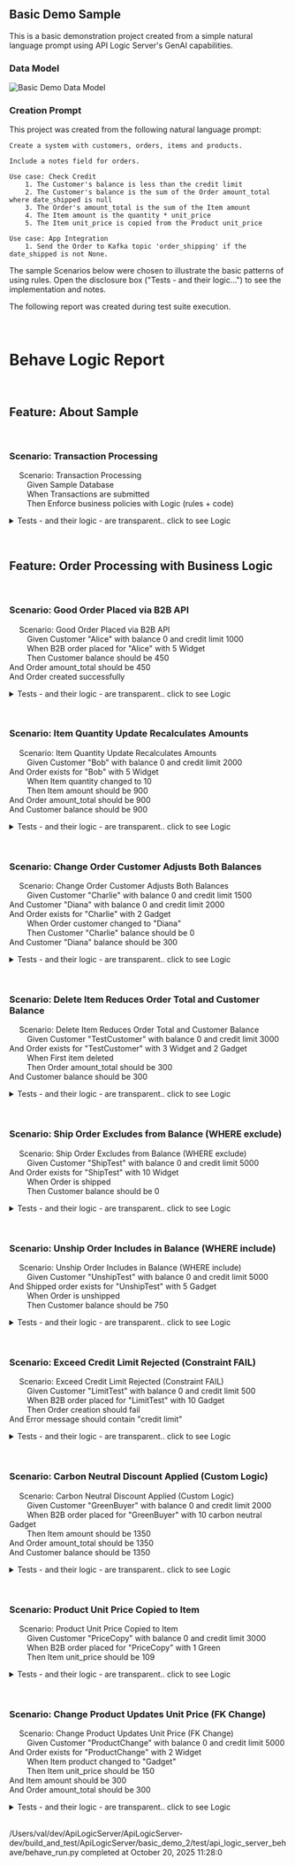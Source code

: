 ## Basic Demo Sample

This is a basic demonstration project created from a simple natural language prompt using API Logic Server's GenAI capabilities.

### Data Model

![Basic Demo Data Model](https://apilogicserver.github.io/Docs/images/basic_demo/basic_demo_data_model.jpeg)

### Creation Prompt

This project was created from the following natural language prompt:

```
Create a system with customers, orders, items and products.

Include a notes field for orders.

Use case: Check Credit    
    1. The Customer's balance is less than the credit limit
    2. The Customer's balance is the sum of the Order amount_total where date_shipped is null
    3. The Order's amount_total is the sum of the Item amount
    4. The Item amount is the quantity * unit_price
    5. The Item unit_price is copied from the Product unit_price

Use case: App Integration
    1. Send the Order to Kafka topic 'order_shipping' if the date_shipped is not None.
```

The sample Scenarios below were chosen to illustrate the basic patterns of using rules. Open the disclosure box ("Tests - and their logic...") to see the implementation and notes.

The following report was created during test suite execution.

&nbsp;

# Behave Logic Report
&nbsp;
&nbsp;
## Feature: About Sample  
  
&nbsp;
&nbsp;
### Scenario: Transaction Processing
&emsp;  Scenario: Transaction Processing  
&emsp;&emsp;    Given Sample Database  
&emsp;&emsp;    When Transactions are submitted  
&emsp;&emsp;    Then Enforce business policies with Logic (rules + code)  
<details markdown>
<summary>Tests - and their logic - are transparent.. click to see Logic</summary>


&nbsp;
&nbsp;


**Rules Used** in Scenario: Transaction Processing
```
```
**Logic Log** in Scenario: Transaction Processing
```

The following rules have been activate
 - 2025-10-20 08:59:10,304 - logic_logger - DEBU
Rule Bank[0x10893ecf0] (loaded 2025-10-20 08:49:47.292946
Mapped Class[Customer] rules
  Constraint Function: None
  Constraint Function: None
  Derive <class 'database.models.Customer'>.balance as Sum(Order.amount_total Where # Derive the customer's balance as the sum of order totals where not yet shipped
    Rule.sum(derive=Customer.balance, as_sum_of=Order.amount_total, where=lambda row: row.date_shipped is None) - <function declare_logic.<locals>.<lambda> at 0x108a1ccc0>
Mapped Class[SysEmail] rules
  RowEvent SysEmail.send_mail()
Mapped Class[Order] rules
  Derive <class 'database.models.Order'>.amount_total as Sum(Item.amount Where  - None
  RowEvent Order.send_order_to_shipping()
Mapped Class[Item] rules
  Derive <class 'database.models.Item'>.amount as Formula (1): <function
  Derive <class 'database.models.Item'>.unit_price as Copy(product.unit_price
Logic Bank - 14 rules loaded - 2025-10-20 08:59:10,305 - logic_logger - INF
Logic Bank - 14 rules loaded - 2025-10-20 08:59:10,305 - logic_logger - INF
```
</details>
  
&nbsp;
&nbsp;
## Feature: Order Processing with Business Logic  
  
&nbsp;
&nbsp;
### Scenario: Good Order Placed via B2B API
&emsp;  Scenario: Good Order Placed via B2B API  
&emsp;&emsp;    Given Customer "Alice" with balance 0 and credit limit 1000  
&emsp;&emsp;    When B2B order placed for "Alice" with 5 Widget  
&emsp;&emsp;    Then Customer balance should be 450  
    And Order amount_total should be 450  
    And Order created successfully  
<details markdown>
<summary>Tests - and their logic - are transparent.. click to see Logic</summary>


&nbsp;
&nbsp;


**Rules Used** in Scenario: Good Order Placed via B2B API
```
  Customer  
    1. Derive <class 'database.models.Customer'>.balance as Sum(Order.amount_total Where Rule.sum(derive=Customer.balance, as_sum_of=Order.amount_total, where=lambda row: row.date_shipped is None) - <function declare_logic.<locals>.<lambda> at 0x108fed080>)  
  Item  
    2. Derive <class 'database.models.Item'>.amount as Formula (1): <function>  
    3. Derive <class 'database.models.Item'>.unit_price as Copy(product.unit_price)  
  Order  
    4. Derive <class 'database.models.Order'>.amount_total as Sum(Item.amount Where  - None)  
    5. RowEvent Order.send_order_to_shipping()   
```
**Logic Log** in Scenario: Good Order Placed via B2B API
```

Good Order Placed via B2B AP
 - 2025-10-20 11:28:01,655 - logic_logger - INF

Logic Phase:		ROW LOGIC		(session=0x10a00e250) (sqlalchemy before_flush)			 - 2025-10-20 11:28:01,657 - logic_logger - INF
..Customer[164] {Update - client} id: 164, name: Alice 1760984881645, balance: 0E-10, credit_limit: 1000.0000000000, email: None, email_opt_out: None  row: 0x10a261fd0  session: 0x10a00e250  ins_upd_dlt: upd, initial: upd - 2025-10-20 11:28:01,657 - logic_logger - INF
Logic Phase:		COMMIT LOGIC		(session=0x10a00e250)   										 - 2025-10-20 11:28:01,657 - logic_logger - INF
Logic Phase:		AFTER_FLUSH LOGIC	(session=0x10a00e250)   										 - 2025-10-20 11:28:01,657 - logic_logger - INF

```
</details>
  
&nbsp;
&nbsp;
### Scenario: Item Quantity Update Recalculates Amounts
&emsp;  Scenario: Item Quantity Update Recalculates Amounts  
&emsp;&emsp;    Given Customer "Bob" with balance 0 and credit limit 2000  
    And Order exists for "Bob" with 5 Widget  
&emsp;&emsp;    When Item quantity changed to 10  
&emsp;&emsp;    Then Item amount should be 900  
    And Order amount_total should be 900  
    And Customer balance should be 900  
<details markdown>
<summary>Tests - and their logic - are transparent.. click to see Logic</summary>


&nbsp;
&nbsp;


**Rules Used** in Scenario: Item Quantity Update Recalculates Amounts
```
  Customer  
    1. Derive <class 'database.models.Customer'>.balance as Sum(Order.amount_total Where Rule.sum(derive=Customer.balance, as_sum_of=Order.amount_total, where=lambda row: row.date_shipped is None) - <function declare_logic.<locals>.<lambda> at 0x108fed080>)  
  Item  
    2. Derive <class 'database.models.Item'>.amount as Formula (1): <function>  
  Order  
    3. RowEvent Order.send_order_to_shipping()   
    4. Derive <class 'database.models.Order'>.amount_total as Sum(Item.amount Where  - None)  
```
**Logic Log** in Scenario: Item Quantity Update Recalculates Amounts
```

Item Quantity Update Recalculates Amount
 - 2025-10-20 11:28:01,686 - logic_logger - INF

Logic Phase:		ROW LOGIC		(session=0x10a00dd00) (sqlalchemy before_flush)			 - 2025-10-20 11:28:01,688 - logic_logger - INF
..Item[148] {Update - client} id: 148, order_id: 132, product_id: 2, quantity:  [5-->] 10, amount: 450.0000000000, unit_price: 90.0000000000  row: 0x10a262350  session: 0x10a00dd00  ins_upd_dlt: upd, initial: upd - 2025-10-20 11:28:01,688 - logic_logger - INF
..Item[148] {Formula amount} id: 148, order_id: 132, product_id: 2, quantity:  [5-->] 10, amount:  [450.0000000000-->] 900.0000000000, unit_price: 90.0000000000  row: 0x10a262350  session: 0x10a00dd00  ins_upd_dlt: upd, initial: upd - 2025-10-20 11:28:01,688 - logic_logger - INF
....Order[132] {Update - Adjusting order: amount_total} id: 132, notes: Test order, customer_id: 165, CreatedOn: 2025-10-20, date_shipped: None, amount_total:  [450.0000000000-->] 900.0000000000  row: 0x10a2616d0  session: 0x10a00dd00  ins_upd_dlt: upd, initial: upd - 2025-10-20 11:28:01,689 - logic_logger - INF
......Customer[165] {Update - Adjusting customer: balance} id: 165, name: Bob 1760984881672, balance:  [450.0000000000-->] 900.0000000000, credit_limit: 2000.0000000000, email: None, email_opt_out: None  row: 0x10a263ad0  session: 0x10a00dd00  ins_upd_dlt: upd, initial: upd - 2025-10-20 11:28:01,689 - logic_logger - INF
Logic Phase:		COMMIT LOGIC		(session=0x10a00dd00)   										 - 2025-10-20 11:28:01,689 - logic_logger - INF
Logic Phase:		AFTER_FLUSH LOGIC	(session=0x10a00dd00)   										 - 2025-10-20 11:28:01,689 - logic_logger - INF
....Order[132] {AfterFlush Event} id: 132, notes: Test order, customer_id: 165, CreatedOn: 2025-10-20, date_shipped: None, amount_total:  [450.0000000000-->] 900.0000000000  row: 0x10a2616d0  session: 0x10a00dd00  ins_upd_dlt: upd, initial: upd - 2025-10-20 11:28:01,690 - logic_logger - INF

```
</details>
  
&nbsp;
&nbsp;
### Scenario: Change Order Customer Adjusts Both Balances
&emsp;  Scenario: Change Order Customer Adjusts Both Balances  
&emsp;&emsp;    Given Customer "Charlie" with balance 0 and credit limit 1500  
    And Customer "Diana" with balance 0 and credit limit 2000  
    And Order exists for "Charlie" with 2 Gadget  
&emsp;&emsp;    When Order customer changed to "Diana"  
&emsp;&emsp;    Then Customer "Charlie" balance should be 0  
    And Customer "Diana" balance should be 300  
<details markdown>
<summary>Tests - and their logic - are transparent.. click to see Logic</summary>


&nbsp;
&nbsp;


**Rules Used** in Scenario: Change Order Customer Adjusts Both Balances
```
  Customer  
    1. Derive <class 'database.models.Customer'>.balance as Sum(Order.amount_total Where Rule.sum(derive=Customer.balance, as_sum_of=Order.amount_total, where=lambda row: row.date_shipped is None) - <function declare_logic.<locals>.<lambda> at 0x108fed080>)  
  Order  
    2. RowEvent Order.send_order_to_shipping()   
```
**Logic Log** in Scenario: Change Order Customer Adjusts Both Balances
```

Change Order Customer Adjusts Both Balance
 - 2025-10-20 11:28:01,723 - logic_logger - INF

Logic Phase:		ROW LOGIC		(session=0x10a00d9d0) (sqlalchemy before_flush)			 - 2025-10-20 11:28:01,725 - logic_logger - INF
..Order[133] {Update - client} id: 133, notes: Test order, customer_id:  [166-->] 167, CreatedOn: 2025-10-20, date_shipped: None, amount_total: 300.0000000000  row: 0x109ffe8d0  session: 0x10a00d9d0  ins_upd_dlt: upd, initial: upd - 2025-10-20 11:28:01,725 - logic_logger - INF
....Customer[167] {Update - Adjusting customer: balance, balance} id: 167, name: Diana 1760984881704, balance:  [0E-10-->] 300.0000000000, credit_limit: 2000.0000000000, email: None, email_opt_out: None  row: 0x10a282650  session: 0x10a00d9d0  ins_upd_dlt: upd, initial: upd - 2025-10-20 11:28:01,726 - logic_logger - INF
....Customer[166] {Update - Adjusting Old customer} id: 166, name: Charlie 1760984881701, balance:  [300.0000000000-->] 0E-10, credit_limit: 1500.0000000000, email: None, email_opt_out: None  row: 0x10a281cd0  session: 0x10a00d9d0  ins_upd_dlt: upd, initial: upd - 2025-10-20 11:28:01,726 - logic_logger - INF
Logic Phase:		COMMIT LOGIC		(session=0x10a00d9d0)   										 - 2025-10-20 11:28:01,727 - logic_logger - INF
Logic Phase:		AFTER_FLUSH LOGIC	(session=0x10a00d9d0)   										 - 2025-10-20 11:28:01,727 - logic_logger - INF
..Order[133] {AfterFlush Event} id: 133, notes: Test order, customer_id:  [166-->] 167, CreatedOn: 2025-10-20, date_shipped: None, amount_total: 300.0000000000  row: 0x109ffe8d0  session: 0x10a00d9d0  ins_upd_dlt: upd, initial: upd - 2025-10-20 11:28:01,727 - logic_logger - INF

```
</details>
  
&nbsp;
&nbsp;
### Scenario: Delete Item Reduces Order Total and Customer Balance
&emsp;  Scenario: Delete Item Reduces Order Total and Customer Balance  
&emsp;&emsp;    Given Customer "TestCustomer" with balance 0 and credit limit 3000  
    And Order exists for "TestCustomer" with 3 Widget and 2 Gadget  
&emsp;&emsp;    When First item deleted  
&emsp;&emsp;    Then Order amount_total should be 300  
    And Customer balance should be 300  
<details markdown>
<summary>Tests - and their logic - are transparent.. click to see Logic</summary>


&nbsp;
&nbsp;


**Rules Used** in Scenario: Delete Item Reduces Order Total and Customer Balance
```
  Customer  
    1. Derive <class 'database.models.Customer'>.balance as Sum(Order.amount_total Where Rule.sum(derive=Customer.balance, as_sum_of=Order.amount_total, where=lambda row: row.date_shipped is None) - <function declare_logic.<locals>.<lambda> at 0x108fed080>)  
  Order  
    2. RowEvent Order.send_order_to_shipping()   
    3. Derive <class 'database.models.Order'>.amount_total as Sum(Item.amount Where  - None)  
```
**Logic Log** in Scenario: Delete Item Reduces Order Total and Customer Balance
```

Delete Item Reduces Order Total and Customer Balanc
 - 2025-10-20 11:28:01,758 - logic_logger - INF

Logic Phase:		ROW LOGIC		(session=0x10a00ff00) (sqlalchemy before_flush)			 - 2025-10-20 11:28:01,759 - logic_logger - INF
..Item[150] {Delete - client} id: 150, order_id: 134, product_id: 2, quantity: 3, amount: 270.0000000000, unit_price: 90.0000000000  row: 0x10a262450  session: 0x10a00ff00  ins_upd_dlt: dlt, initial: dlt - 2025-10-20 11:28:01,760 - logic_logger - INF
....Order[134] {Update - Adjusting order: amount_total} id: 134, notes: Multi-item test order, customer_id: 168, CreatedOn: 2025-10-20, date_shipped: None, amount_total:  [570.0000000000-->] 300.0000000000  row: 0x10a2639d0  session: 0x10a00ff00  ins_upd_dlt: upd, initial: upd - 2025-10-20 11:28:01,760 - logic_logger - INF
......Customer[168] {Update - Adjusting customer: balance} id: 168, name: TestCustomer 1760984881739, balance:  [570.0000000000-->] 300.0000000000, credit_limit: 3000.0000000000, email: None, email_opt_out: None  row: 0x10a261e50  session: 0x10a00ff00  ins_upd_dlt: upd, initial: upd - 2025-10-20 11:28:01,760 - logic_logger - INF
Logic Phase:		COMMIT LOGIC		(session=0x10a00ff00)   										 - 2025-10-20 11:28:01,760 - logic_logger - INF
Logic Phase:		AFTER_FLUSH LOGIC	(session=0x10a00ff00)   										 - 2025-10-20 11:28:01,761 - logic_logger - INF
....Order[134] {AfterFlush Event} id: 134, notes: Multi-item test order, customer_id: 168, CreatedOn: 2025-10-20, date_shipped: None, amount_total:  [570.0000000000-->] 300.0000000000  row: 0x10a2639d0  session: 0x10a00ff00  ins_upd_dlt: upd, initial: upd - 2025-10-20 11:28:01,761 - logic_logger - INF

```
</details>
  
&nbsp;
&nbsp;
### Scenario: Ship Order Excludes from Balance (WHERE exclude)
&emsp;  Scenario: Ship Order Excludes from Balance (WHERE exclude)  
&emsp;&emsp;    Given Customer "ShipTest" with balance 0 and credit limit 5000  
    And Order exists for "ShipTest" with 10 Widget  
&emsp;&emsp;    When Order is shipped  
&emsp;&emsp;    Then Customer balance should be 0  
<details markdown>
<summary>Tests - and their logic - are transparent.. click to see Logic</summary>


&nbsp;
&nbsp;


**Rules Used** in Scenario: Ship Order Excludes from Balance (WHERE exclude)
```
  Customer  
    1. Derive <class 'database.models.Customer'>.balance as Sum(Order.amount_total Where Rule.sum(derive=Customer.balance, as_sum_of=Order.amount_total, where=lambda row: row.date_shipped is None) - <function declare_logic.<locals>.<lambda> at 0x108fed080>)  
  Order  
    2. RowEvent Order.send_order_to_shipping()   
```
**Logic Log** in Scenario: Ship Order Excludes from Balance (WHERE exclude)
```

Ship Order Excludes from Balance (WHERE exclude
 - 2025-10-20 11:28:01,785 - logic_logger - INF

Logic Phase:		ROW LOGIC		(session=0x10a00fac0) (sqlalchemy before_flush)			 - 2025-10-20 11:28:01,788 - logic_logger - INF
..Order[135] {Update - client} id: 135, notes: Test order, customer_id: 169, CreatedOn: 2025-10-20, date_shipped:  [None-->] 2025-10-20 00:00:00, amount_total: 900.0000000000  row: 0x10a067550  session: 0x10a00fac0  ins_upd_dlt: upd, initial: upd - 2025-10-20 11:28:01,788 - logic_logger - INF
....Customer[169] {Update - Adjusting customer: balance} id: 169, name: ShipTest 1760984881769, balance:  [900.0000000000-->] 0E-10, credit_limit: 5000.0000000000, email: None, email_opt_out: None  row: 0x10a2813d0  session: 0x10a00fac0  ins_upd_dlt: upd, initial: upd - 2025-10-20 11:28:01,788 - logic_logger - INF
Logic Phase:		COMMIT LOGIC		(session=0x10a00fac0)   										 - 2025-10-20 11:28:01,788 - logic_logger - INF
Logic Phase:		AFTER_FLUSH LOGIC	(session=0x10a00fac0)   										 - 2025-10-20 11:28:01,789 - logic_logger - INF
..Order[135] {AfterFlush Event} id: 135, notes: Test order, customer_id: 169, CreatedOn: 2025-10-20, date_shipped:  [None-->] 2025-10-20 00:00:00, amount_total: 900.0000000000  row: 0x10a067550  session: 0x10a00fac0  ins_upd_dlt: upd, initial: upd - 2025-10-20 11:28:01,789 - logic_logger - INF

```
</details>
  
&nbsp;
&nbsp;
### Scenario: Unship Order Includes in Balance (WHERE include)
&emsp;  Scenario: Unship Order Includes in Balance (WHERE include)  
&emsp;&emsp;    Given Customer "UnshipTest" with balance 0 and credit limit 5000  
    And Shipped order exists for "UnshipTest" with 5 Gadget  
&emsp;&emsp;    When Order is unshipped  
&emsp;&emsp;    Then Customer balance should be 750  
<details markdown>
<summary>Tests - and their logic - are transparent.. click to see Logic</summary>


&nbsp;
&nbsp;


**Rules Used** in Scenario: Unship Order Includes in Balance (WHERE include)
```
  Customer  
    1. Derive <class 'database.models.Customer'>.balance as Sum(Order.amount_total Where Rule.sum(derive=Customer.balance, as_sum_of=Order.amount_total, where=lambda row: row.date_shipped is None) - <function declare_logic.<locals>.<lambda> at 0x108fed080>)  
  Order  
    2. RowEvent Order.send_order_to_shipping()   
```
**Logic Log** in Scenario: Unship Order Includes in Balance (WHERE include)
```

Unship Order Includes in Balance (WHERE include
 - 2025-10-20 11:28:01,812 - logic_logger - INF

Logic Phase:		ROW LOGIC		(session=0x10a00f790) (sqlalchemy before_flush)			 - 2025-10-20 11:28:01,813 - logic_logger - INF
..Order[136] {Update - client} id: 136, notes: Test order, customer_id: 170, CreatedOn: 2025-10-20, date_shipped:  [2025-10-20-->] None, amount_total: 750.0000000000  row: 0x10a280cd0  session: 0x10a00f790  ins_upd_dlt: upd, initial: upd - 2025-10-20 11:28:01,813 - logic_logger - INF
....Customer[170] {Update - Adjusting customer: balance} id: 170, name: UnshipTest 1760984881794, balance:  [0E-10-->] 750.0000000000, credit_limit: 5000.0000000000, email: None, email_opt_out: None  row: 0x10a2829d0  session: 0x10a00f790  ins_upd_dlt: upd, initial: upd - 2025-10-20 11:28:01,814 - logic_logger - INF
Logic Phase:		COMMIT LOGIC		(session=0x10a00f790)   										 - 2025-10-20 11:28:01,814 - logic_logger - INF
Logic Phase:		AFTER_FLUSH LOGIC	(session=0x10a00f790)   										 - 2025-10-20 11:28:01,814 - logic_logger - INF
..Order[136] {AfterFlush Event} id: 136, notes: Test order, customer_id: 170, CreatedOn: 2025-10-20, date_shipped:  [2025-10-20-->] None, amount_total: 750.0000000000  row: 0x10a280cd0  session: 0x10a00f790  ins_upd_dlt: upd, initial: upd - 2025-10-20 11:28:01,814 - logic_logger - INF

```
</details>
  
&nbsp;
&nbsp;
### Scenario: Exceed Credit Limit Rejected (Constraint FAIL)
&emsp;  Scenario: Exceed Credit Limit Rejected (Constraint FAIL)  
&emsp;&emsp;    Given Customer "LimitTest" with balance 0 and credit limit 500  
&emsp;&emsp;    When B2B order placed for "LimitTest" with 10 Gadget  
&emsp;&emsp;    Then Order creation should fail  
    And Error message should contain "credit limit"  
<details markdown>
<summary>Tests - and their logic - are transparent.. click to see Logic</summary>


&nbsp;
&nbsp;


**Rules Used** in Scenario: Exceed Credit Limit Rejected (Constraint FAIL)
```
```
**Logic Log** in Scenario: Exceed Credit Limit Rejected (Constraint FAIL)
```

Exceed Credit Limit Rejected (Constraint FAIL
 - 2025-10-20 11:28:01,824 - logic_logger - INF

Logic Phase:		ROW LOGIC		(session=0x10a00fdf0) (sqlalchemy before_flush)			 - 2025-10-20 11:28:01,825 - logic_logger - INF
..Customer[171] {Update - client} id: 171, name: LimitTest 1760984881819, balance: 0E-10, credit_limit: 500.0000000000, email: None, email_opt_out: None  row: 0x10a262a50  session: 0x10a00fdf0  ins_upd_dlt: upd, initial: upd - 2025-10-20 11:28:01,825 - logic_logger - INF
Logic Phase:		COMMIT LOGIC		(session=0x10a00fdf0)   										 - 2025-10-20 11:28:01,826 - logic_logger - INF
Logic Phase:		AFTER_FLUSH LOGIC	(session=0x10a00fdf0)   										 - 2025-10-20 11:28:01,826 - logic_logger - INF

```
</details>
  
&nbsp;
&nbsp;
### Scenario: Carbon Neutral Discount Applied (Custom Logic)
&emsp;  Scenario: Carbon Neutral Discount Applied (Custom Logic)  
&emsp;&emsp;    Given Customer "GreenBuyer" with balance 0 and credit limit 2000  
&emsp;&emsp;    When B2B order placed for "GreenBuyer" with 10 carbon neutral Gadget  
&emsp;&emsp;    Then Item amount should be 1350  
    And Order amount_total should be 1350  
    And Customer balance should be 1350  
<details markdown>
<summary>Tests - and their logic - are transparent.. click to see Logic</summary>


&nbsp;
&nbsp;


**Rules Used** in Scenario: Carbon Neutral Discount Applied (Custom Logic)
```
  Customer  
    1. Derive <class 'database.models.Customer'>.balance as Sum(Order.amount_total Where Rule.sum(derive=Customer.balance, as_sum_of=Order.amount_total, where=lambda row: row.date_shipped is None) - <function declare_logic.<locals>.<lambda> at 0x108fed080>)  
  Item  
    2. Derive <class 'database.models.Item'>.amount as Formula (1): <function>  
    3. Derive <class 'database.models.Item'>.unit_price as Copy(product.unit_price)  
  Order  
    4. Derive <class 'database.models.Order'>.amount_total as Sum(Item.amount Where  - None)  
    5. RowEvent Order.send_order_to_shipping()   
```
**Logic Log** in Scenario: Carbon Neutral Discount Applied (Custom Logic)
```

Carbon Neutral Discount Applied (Custom Logic
 - 2025-10-20 11:28:01,834 - logic_logger - INF

Logic Phase:		ROW LOGIC		(session=0x10a00fac0) (sqlalchemy before_flush)			 - 2025-10-20 11:28:01,836 - logic_logger - INF
..Customer[172] {Update - client} id: 172, name: GreenBuyer 1760984881829, balance: 0E-10, credit_limit: 2000.0000000000, email: None, email_opt_out: None  row: 0x10a191a50  session: 0x10a00fac0  ins_upd_dlt: upd, initial: upd - 2025-10-20 11:28:01,836 - logic_logger - INF
Logic Phase:		COMMIT LOGIC		(session=0x10a00fac0)   										 - 2025-10-20 11:28:01,836 - logic_logger - INF
Logic Phase:		AFTER_FLUSH LOGIC	(session=0x10a00fac0)   										 - 2025-10-20 11:28:01,836 - logic_logger - INF

```
</details>
  
&nbsp;
&nbsp;
### Scenario: Product Unit Price Copied to Item
&emsp;  Scenario: Product Unit Price Copied to Item  
&emsp;&emsp;    Given Customer "PriceCopy" with balance 0 and credit limit 3000  
&emsp;&emsp;    When B2B order placed for "PriceCopy" with 1 Green  
&emsp;&emsp;    Then Item unit_price should be 109  
<details markdown>
<summary>Tests - and their logic - are transparent.. click to see Logic</summary>


&nbsp;
&nbsp;


**Rules Used** in Scenario: Product Unit Price Copied to Item
```
  Customer  
    1. Derive <class 'database.models.Customer'>.balance as Sum(Order.amount_total Where Rule.sum(derive=Customer.balance, as_sum_of=Order.amount_total, where=lambda row: row.date_shipped is None) - <function declare_logic.<locals>.<lambda> at 0x108fed080>)  
  Item  
    2. Derive <class 'database.models.Item'>.amount as Formula (1): <function>  
    3. Derive <class 'database.models.Item'>.unit_price as Copy(product.unit_price)  
  Order  
    4. Derive <class 'database.models.Order'>.amount_total as Sum(Item.amount Where  - None)  
    5. RowEvent Order.send_order_to_shipping()   
```
**Logic Log** in Scenario: Product Unit Price Copied to Item
```

Product Unit Price Copied to Ite
 - 2025-10-20 11:28:01,856 - logic_logger - INF

Logic Phase:		ROW LOGIC		(session=0x10a00f240) (sqlalchemy before_flush)			 - 2025-10-20 11:28:01,858 - logic_logger - INF
..Customer[173] {Update - client} id: 173, name: PriceCopy 1760984881852, balance: 0E-10, credit_limit: 3000.0000000000, email: None, email_opt_out: None  row: 0x10a2802d0  session: 0x10a00f240  ins_upd_dlt: upd, initial: upd - 2025-10-20 11:28:01,858 - logic_logger - INF
Logic Phase:		COMMIT LOGIC		(session=0x10a00f240)   										 - 2025-10-20 11:28:01,858 - logic_logger - INF
Logic Phase:		AFTER_FLUSH LOGIC	(session=0x10a00f240)   										 - 2025-10-20 11:28:01,858 - logic_logger - INF

```
</details>
  
&nbsp;
&nbsp;
### Scenario: Change Product Updates Unit Price (FK Change)
&emsp;  Scenario: Change Product Updates Unit Price (FK Change)  
&emsp;&emsp;    Given Customer "ProductChange" with balance 0 and credit limit 5000  
    And Order exists for "ProductChange" with 2 Widget  
&emsp;&emsp;    When Item product changed to "Gadget"  
&emsp;&emsp;    Then Item unit_price should be 150  
    And Item amount should be 300  
    And Order amount_total should be 300  
<details markdown>
<summary>Tests - and their logic - are transparent.. click to see Logic</summary>


&nbsp;
&nbsp;


**Rules Used** in Scenario: Change Product Updates Unit Price (FK Change)
```
  Customer  
    1. Derive <class 'database.models.Customer'>.balance as Sum(Order.amount_total Where Rule.sum(derive=Customer.balance, as_sum_of=Order.amount_total, where=lambda row: row.date_shipped is None) - <function declare_logic.<locals>.<lambda> at 0x108fed080>)  
  Item  
    2. Derive <class 'database.models.Item'>.amount as Formula (1): <function>  
    3. Derive <class 'database.models.Item'>.unit_price as Copy(product.unit_price)  
  Order  
    4. Derive <class 'database.models.Order'>.amount_total as Sum(Item.amount Where  - None)  
    5. RowEvent Order.send_order_to_shipping()   
```
**Logic Log** in Scenario: Change Product Updates Unit Price (FK Change)
```

Change Product Updates Unit Price (FK Change
 - 2025-10-20 11:28:01,882 - logic_logger - INF

Logic Phase:		ROW LOGIC		(session=0x10a00f460) (sqlalchemy before_flush)			 - 2025-10-20 11:28:01,885 - logic_logger - INF
..Item[156] {Update - client} id: 156, order_id: 139, product_id:  [2-->] 1, quantity: 2, amount: 180.0000000000, unit_price: 90.0000000000  row: 0x10a262350  session: 0x10a00f460  ins_upd_dlt: upd, initial: upd - 2025-10-20 11:28:01,885 - logic_logger - INF
..Item[156] {copy_rules for role: product - unit_price} id: 156, order_id: 139, product_id:  [2-->] 1, quantity: 2, amount: 180.0000000000, unit_price:  [90.0000000000-->] 150.0000000000  row: 0x10a262350  session: 0x10a00f460  ins_upd_dlt: upd, initial: upd - 2025-10-20 11:28:01,885 - logic_logger - INF
..Item[156] {Formula amount} id: 156, order_id: 139, product_id:  [2-->] 1, quantity: 2, amount:  [180.0000000000-->] 300.0000000000, unit_price:  [90.0000000000-->] 150.0000000000  row: 0x10a262350  session: 0x10a00f460  ins_upd_dlt: upd, initial: upd - 2025-10-20 11:28:01,885 - logic_logger - INF
....Order[139] {Update - Adjusting order: amount_total} id: 139, notes: Test order, customer_id: 174, CreatedOn: 2025-10-20, date_shipped: None, amount_total:  [180.0000000000-->] 300.0000000000  row: 0x10a261dd0  session: 0x10a00f460  ins_upd_dlt: upd, initial: upd - 2025-10-20 11:28:01,886 - logic_logger - INF
......Customer[174] {Update - Adjusting customer: balance} id: 174, name: ProductChange 1760984881868, balance:  [180.0000000000-->] 300.0000000000, credit_limit: 5000.0000000000, email: None, email_opt_out: None  row: 0x10a064250  session: 0x10a00f460  ins_upd_dlt: upd, initial: upd - 2025-10-20 11:28:01,886 - logic_logger - INF
Logic Phase:		COMMIT LOGIC		(session=0x10a00f460)   										 - 2025-10-20 11:28:01,886 - logic_logger - INF
Logic Phase:		AFTER_FLUSH LOGIC	(session=0x10a00f460)   										 - 2025-10-20 11:28:01,887 - logic_logger - INF
....Order[139] {AfterFlush Event} id: 139, notes: Test order, customer_id: 174, CreatedOn: 2025-10-20, date_shipped: None, amount_total:  [180.0000000000-->] 300.0000000000  row: 0x10a261dd0  session: 0x10a00f460  ins_upd_dlt: upd, initial: upd - 2025-10-20 11:28:01,887 - logic_logger - INF

```
</details>
  
&nbsp;&nbsp;  
/Users/val/dev/ApiLogicServer/ApiLogicServer-dev/build_and_test/ApiLogicServer/basic_demo_2/test/api_logic_server_behave/behave_run.py completed at October 20, 2025 11:28:0  